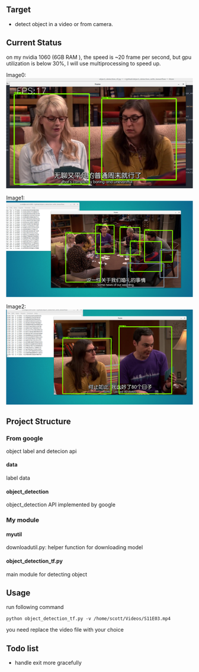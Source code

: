 ## Target

* detect object in a video or from camera.

## Current Status

on my nvidia 1060 (6GB RAM ), the speed is ~20 frame per second, but gpu utilization
is below 30%, I will use multiprocessing to speed up.

Image0:
![image1](./images/bigbang3_fps.png)

Image1:
![image1](./images/bigbang1.png)

Image2:
![image1](./images/bigbang2.png)



## Project Structure

### From google
object label and detecion api
#### data
label data

#### object_detection
object_detection API implemented by google

### My module

#### myutil
downloadutil.py: helper function for downloading model

#### object_detection_tf.py
main module for detecting object


## Usage

run following command
```
python object_detection_tf.py -v /home/scott/Videos/S11E03.mp4
```
you need replace the video file with your choice


## Todo list

* handle exit more gracefully
